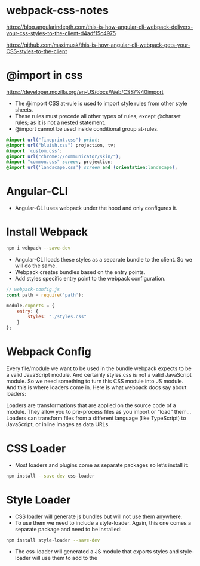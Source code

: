 # webpack-css-notes
https://blog.angularindepth.com/this-is-how-angular-cli-webpack-delivers-your-css-styles-to-the-client-d4adf15c4975

https://github.com/maximusk/this-is-how-angular-cli-webpack-gets-your-CSS-styles-to-the-client

# @import in css
https://developer.mozilla.org/en-US/docs/Web/CSS/%40import
- The @import CSS at-rule is used to import style rules from other style sheets.
- These rules must precede all other types of rules, except @charset rules; as it is not a nested statement.
- @import cannot be used inside conditional group at-rules.

```css
@import url("fineprint.css") print;
@import url("bluish.css") projection, tv;
@import 'custom.css';
@import url("chrome://communicator/skin/");
@import "common.css" screen, projection;
@import url('landscape.css') screen and (orientation:landscape);
```

# Angular-CLI
- Angular-CLI uses webpack under the hood and only configures it.

# Install Webpack
```bash
npm i webpack --save-dev
```
- Angular-CLI loads these styles as a separate bundle to the client. So we will do the same.
- Webpack creates bundles based on the entry points.
- Add styles specific entry point to the webpack configuration.
```javascript
// webpack-config.js
const path = require('path');

module.exports = {
    entry: {
        styles: "./styles.css"
    }
};
```

# Webpack Config
Every file/module we want to be used in the bundle webpack expects to be a valid JavaScript module. And certainly styles.css is not a valid JavaScript module. So we need something to turn this CSS module into JS module. And this is where loaders come in. Here is what webpack docs say about loaders:

Loaders are transformations that are applied on the source code of a module. They allow you to pre-process files as you import or “load” them… Loaders can transform files from a different language (like TypeScript) to JavaScript, or inline images as data URLs.

# CSS Loader
- Most loaders and plugins come as separate packages so let’s install it:
```bash
npm install --save-dev css-loader
```

# Style Loader
- CSS loader will generate js bundles but will not use them anywhere.
- To use them we need to include a style-loader.
Again, this one comes a separate package and need to be installed:
```bash
npm install style-loader --save-dev
```
- The css-loader will generated a JS module that exports styles and style-loader will use them to add to the <style> tag in the html.

# HTML Webpack Plugin
- Automate inserting js bundles into index.html
…simplifies creation of HTML files to serve your webpack bundles. This is especially useful for webpack bundles that include a hash in the filename which changes every compilation. You can either let the plugin generate an HTML file for you, supply your own template using lodash templates or use your own loader.
````bash
npm install save-dev html-webpack-plugin
````
